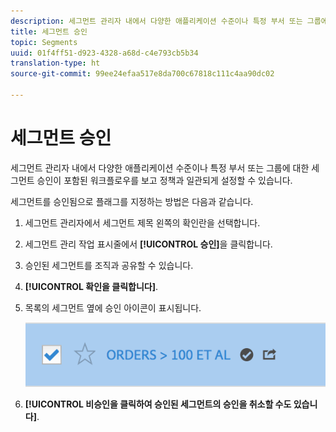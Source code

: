 ```yaml
---
description: 세그먼트 관리자 내에서 다양한 애플리케이션 수준이나 특정 부서 또는 그룹에 대한 세그먼트 승인이 포함된 워크플로우를 보고 정책과 일관되게 설정할 수 있습니다.
title: 세그먼트 승인
topic: Segments
uuid: 01f4ff51-d923-4328-a68d-c4e793cb5b34
translation-type: ht
source-git-commit: 99ee24efaa517e8da700c67818c111c4aa90dc02

---
```



# 세그먼트 승인

세그먼트 관리자 내에서 다양한 애플리케이션 수준이나 특정 부서 또는 그룹에 대한 세그먼트 승인이 포함된 워크플로우를 보고 정책과 일관되게 설정할 수 있습니다.

세그먼트를 승인됨으로 플래그를 지정하는 방법은 다음과 같습니다.

1. 세그먼트 관리자에서 세그먼트 제목 왼쪽의 확인란을 선택합니다.
1. 세그먼트 관리 작업 표시줄에서 **[!UICONTROL 승인]**&#x200B;을 클릭합니다.
1. 승인된 세그먼트를 조직과 공유할 수 있습니다.
1. **[!UICONTROL 확인을 클릭합니다]**.
1. 목록의 세그먼트 옆에 승인 아이콘이 표시됩니다.

   ![](assets/seg_approved.png)

1. **[!UICONTROL 비승인을 클릭하여 승인된 세그먼트의 승인을 취소할 수도 있습니다]**.

